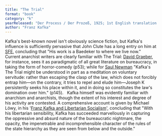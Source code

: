 ```yaml
---
title: "The Trial"
format: "book"
category: "k"
yearReleased: "Der Process / Der Prozeß, 1925; 1st English translation 1937"
author: "Franz Kafka"
---
```

Kafka's best-known novel isn't obviously science fiction,  but Kafka's influence is sufficiently pervasive that John Clute has a long entry  on him at <a href="http://www.sf-encyclopedia.com/entry/kafka_franz">SFE</a>,  concluding that "His work is a Baedeker to where we live now."
 
Current anarchist writers are clearly familiar with The  Trial: <a href="biblio.htm#Graeber 2015">David Graeber</a>, for instance,  sees it as paradigmatic of all great literature on bureaucracy, in taking the  form of horror-comedy (p53); while for <a href="biblio.htm#Newman">Saul Newman</a>  "Kafka's The Trial might be understood in part as a meditation on  voluntary servitude: rather than escaping the clasp of the law, which does not  forcibly entrap him—on the contrary, it tries to repel and elude him—Joseph K  persistently seeks his place within it, and in doing so constitutes the law's  domination over him." (p145).
 
Kafka himself was evidently familiar with anarchism and  anarchists, though the extent of his interest and degree of his activity are  contested. A comprehensive account is given by Michael Löwy, in his '<a href="https://theanarchistlibrary.org/library/michael-lowy-franz-kafka-and-libertarian-socialism">Franz  Kafka and Libertarian Socialism</a>', concluding that "With his libertarian  sensibility, Kafka has succeeded marvellously in capturing the oppressive and  absurd nature of the bureaucratic nightmare, the opacity, the impenetrable and  incomprehensible character of the rules of the state hierarchy as they are seen  from below and the outside."
 